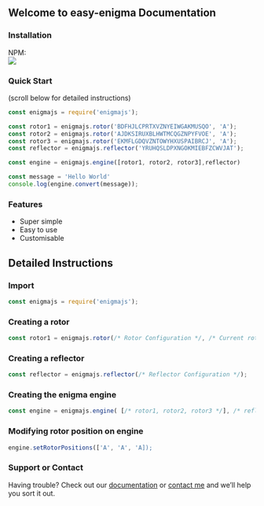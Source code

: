 ## Welcome to easy-enigma Documentation

### Installation
NPM: <br>
<a href="https://www.npmjs.com/package/easy-enigma"><img src="https://nodei.co/npm/easy-enigma.png?downloadRank=true&downloads=true&downloadRank=true&stars=true" /></a><br>

### Quick Start
(scroll below for detailed instructions)

```javascript
const enigmajs = require('enigmajs');

const rotor1 = enigmajs.rotor('BDFHJLCPRTXVZNYEIWGAKMUSQO', 'A');
const rotor2 = enigmajs.rotor('AJDKSIRUXBLHWTMCQGZNPYFVOE', 'A');
const rotor3 = enigmajs.rotor('EKMFLGDQVZNTOWYHXUSPAIBRCJ', 'A');
const reflector = enigmajs.reflector('YRUHQSLDPXNGOKMIEBFZCWVJAT');

const engine = enigmajs.engine([rotor1, rotor2, rotor3],reflector)

const message = 'Hello World'
console.log(engine.convert(message));
```
### Features
- Super simple
- Easy to use
- Customisable

## Detailed Instructions
### Import
```javascript
const enigmajs = require('enigmajs');
```
### Creating a rotor
```javascript
const rotor1 = enigmajs.rotor(/* Rotor Configuration */, /* Current rotor position */);
```

### Creating a reflector
```javascript
const reflector = enigmajs.reflector(/* Reflector Configuration */);
```

### Creating the enigma engine
```javascript
const engine = enigmajs.engine( [/* rotor1, rotor2, rotor3 */], /* reflector */
```
### Modifying rotor position on engine
```javascript
engine.setRotorPositions(['A', 'A', 'A]);
```
### Support or Contact

Having trouble? Check out our [documentation](/#Documentation) or [contact me](https://github.com/armoredvortex) and we’ll help you sort it out.
